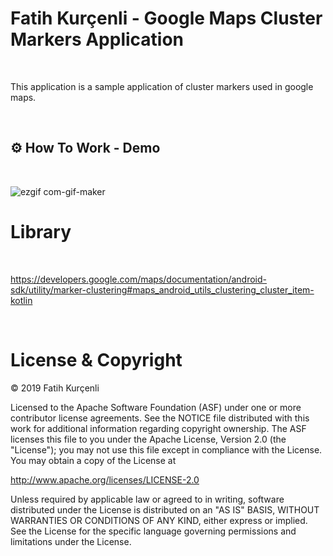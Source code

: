 # Fatih Kurçenli - Google Maps Cluster Markers Application

&nbsp;

This application is a sample application of cluster markers used in google maps.

&nbsp;

## ⚙️ How To Work - Demo  
&nbsp;

![ezgif com-gif-maker](https://user-images.githubusercontent.com/34714108/131690693-817a1dce-7eff-4ee4-bfd2-722330c30999.gif)


# Library

&nbsp;


https://developers.google.com/maps/documentation/android-sdk/utility/marker-clustering#maps_android_utils_clustering_cluster_item-kotlin

&nbsp;


# License & Copyright

© 2019 Fatih Kurçenli

Licensed to the Apache Software Foundation (ASF) under one or more contributor
license agreements. See the NOTICE file distributed with this work for
additional information regarding copyright ownership. The ASF licenses this
file to you under the Apache License, Version 2.0 (the "License"); you may not
use this file except in compliance with the License. You may obtain a copy of
the License at

http://www.apache.org/licenses/LICENSE-2.0

Unless required by applicable law or agreed to in writing, software
distributed under the License is distributed on an "AS IS" BASIS, WITHOUT
WARRANTIES OR CONDITIONS OF ANY KIND, either express or implied. See the
License for the specific language governing permissions and limitations under
the License.



